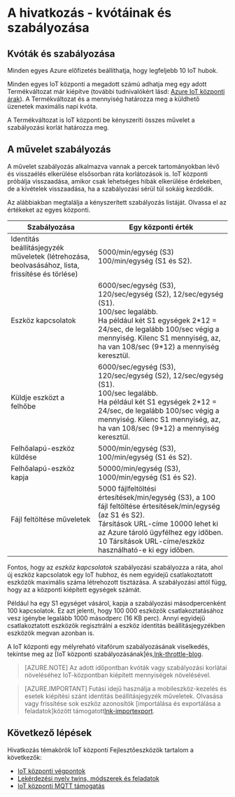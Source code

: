 <properties
 pageTitle="Fejlesztőeszközök útmutató - kvótáinak és szabályozásának |} Microsoft Azure"
 description="Azure IoT központi Fejlesztőeszközök útmutató - IoT központi és az elvárt szabályozási viselkedés vonatkozó kvóták leírása"
 services="iot-hub"
 documentationCenter=".net"
 authors="dominicbetts"
 manager="timlt"
 editor=""/>

<tags
 ms.service="iot-hub"
 ms.devlang="multiple"
 ms.topic="article"
 ms.tgt_pltfrm="na"
 ms.workload="na"
 ms.date="09/30/2016" 
 ms.author="dobett"/>

# <a name="reference---quotas-and-throttling"></a>A hivatkozás - kvótáinak és szabályozása

## <a name="quotas-and-throttling"></a>Kvóták és szabályozása

Minden egyes Azure előfizetés beállíthatja, hogy legfeljebb 10 IoT hubok.

Minden egyes IoT központi a megadott számú adhatja meg egy adott Termékváltozat már kiépítve (további tudnivalókért lásd: [Azure IoT központi árak][lnk-pricing]). A Termékváltozat és a mennyiség határozza meg a küldhető üzenetek maximális napi kvóta.

A Termékváltozat is IoT központi be kényszeríti összes művelet a szabályozási korlát határozza meg.

## <a name="operation-throttles"></a>A művelet szabályozás

A művelet szabályozás alkalmazva vannak a percek tartományokban lévő és visszaélés elkerülése elsősorban ráta korlátozások is. IoT központi próbálja visszaadása, amikor csak lehetséges hibák elkerülése érdekében, de a kivételek visszaadása, ha a szabályozási sérül túl sokáig kezdődik.

Az alábbiakban megtalálja a kényszerített szabályozás listáját. Olvassa el az értékeket az egyes központi.

| Szabályozása | Egy központi érték |
| -------- | ------------- |
| Identitás beállításjegyzék műveletek (létrehozása, beolvasásához, lista, frissítése és törlése) | 5000/min/egység (S3) <br/> 100/min/egység (S1 és S2). |
| Eszköz kapcsolatok | 6000/sec/egység (S3), 120/sec/egység (S2), 12/sec/egység (S1). <br/>100/sec legalább. <br/> Ha például két S1 egységek 2\*12 = 24/sec, de legalább 100/sec végig a mennyiség. Kilenc S1 mennyiség, az, ha van 108/sec (9\*12) a mennyiség keresztül. |
| Küldje eszközt a felhőbe | 6000/sec/egység (S3), 120/sec/egység (S2), 12/sec/egység (S1). <br/>100/sec legalább. <br/> Ha például két S1 egységek 2\*12 = 24/sec, de legalább 100/sec végig a mennyiség. Kilenc S1 mennyiség, az, ha van 108/sec (9\*12) a mennyiség keresztül. |
| Felhőalapú-eszköz küldése | 5000/min/egység (S3), 100/min/egység (S1 és S2). |
| Felhőalapú-eszköz kapja | 50000/min/egység (S3), 1000/min/egység (S1 és S2). |
| Fájl feltöltése műveletek | 5000 fájlfeltöltési értesítések/min/egység (S3), a 100 fájl feltöltése értesítések/min/egység (az S1 és S2). <br/> Társítások URL-címe 10000 lehet ki az Azure tároló ügyfélhez egy időben.<br/> 10 Társítások URL-címe/eszköz használható-e ki egy időben. | 

Fontos, hogy az *eszköz kapcsolatok* szabályozási szabályozza a ráta, ahol új eszköz kapcsolatok egy IoT hubhoz, és nem egyidejű csatlakoztatott eszközök maximális száma létrehozott tisztázása. A szabályozási attól függ, hogy az a központi kiépített egységek számát.

Például ha egy S1 egységet vásárol, kapja a szabályozási másodpercenként 100 kapcsolatok. Ez azt jelenti, hogy 100 000 eszközök csatlakoztatásához vesz igénybe legalább 1000 másodperc (16 KB perc). Annyi egyidejű csatlakoztatott eszközök regisztrálni a eszköz identitás beállításjegyzékben eszközök megvan azonban is.

A IoT központi egy mélyreható vitafórum szabályozásának viselkedés, tekintse meg az [IoT központi szabályozásának]és,[lnk-throttle-blog].

>[AZURE.NOTE] Az adott időpontban kvóták vagy szabályozási korlátai növeléséhez IoT-központban kiépített mennyiségek növelésével.

>[AZURE.IMPORTANT] Futási idejű használja a mobileszköz-kezelés és esetek kiépítési szánt identitás beállításjegyzék műveletek. Olvasása vagy frissítése sok eszköz azonosítók [importálása és exportálása a feladatok]között támogatott[lnk-importexport].

## <a name="next-steps"></a>Következő lépések

Hivatkozás témakörök IoT központi Fejlesztőeszközök tartalom a következők:

- [IoT központi végpontok][lnk-devguide-endpoints]
- [Lekérdezési nyelv twins, módszerek és feladatok][lnk-devguide-query]
- [IoT központi MQTT támogatás][lnk-devguide-mqtt]

[lnk-pricing]: https://azure.microsoft.com/pricing/details/iot-hub
[lnk-throttle-blog]: https://azure.microsoft.com/blog/iot-hub-throttling-and-you/
[lnk-importexport]: iot-hub-devguide-identity-registry.md#import-and-export-device-identities

[lnk-devguide-endpoints]: iot-hub-devguide-endpoints.md
[lnk-devguide-query]: iot-hub-devguide-query-language.md
[lnk-devguide-mqtt]: iot-hub-mqtt-support.md